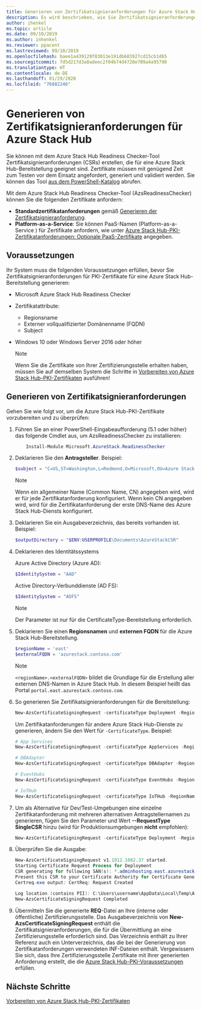 ```yaml
---
title: Generieren von Zertifikatsignieranforderungen für Azure Stack Hub
description: Es wird beschrieben, wie Sie Zertifikatsignieranforderungen für Azure Stack Hub-PKI-Zertifikate in integrierten Azure Stack Hub-Systemen generieren.
author: ihenkel
ms.topic: article
ms.date: 09/10/2019
ms.author: inhenkel
ms.reviewer: ppacent
ms.lastreviewed: 09/10/2019
ms.openlocfilehash: baee1a439129f83013e191db683927cd15cb1d65
ms.sourcegitcommit: fd5d217d3a8adeec2f04b74d4728e709a4a95790
ms.translationtype: HT
ms.contentlocale: de-DE
ms.lasthandoff: 01/29/2020
ms.locfileid: "76882246"
---
```

# <a name="generate-certificate-signing-requests-for-azure-stack-hub"></a>Generieren von Zertifikatsignieranforderungen für Azure Stack Hub

Sie können mit dem Azure Stack Hub Readiness Checker-Tool Zertifikatsignieranforderungen (CSRs) erstellen, die für eine Azure Stack Hub-Bereitstellung geeignet sind. Zertifikate müssen mit genügend Zeit zum Testen vor dem Einsatz angefordert, generiert und validiert werden. Sie können das Tool [aus dem PowerShell-Katalog](https://aka.ms/AzsReadinessChecker) abrufen.

Mit dem Azure Stack Hub Readiness Checker-Tool (AzsReadinessChecker) können Sie die folgenden Zertifikate anfordern:

- **Standardzertifikatanforderungen** gemäß [Generieren der Zertifikatsignieranforderung](azure-stack-get-pki-certs.md#generate-certificate-signing-requests).
- **Platform-as-a-Service**: Sie können PaaS-Namen (Platform-as-a-Service ) für Zertifikate anfordern, wie unter [Azure Stack Hub-PKI-Zertifikatanforderungen: Optionale PaaS-Zertifikate](azure-stack-pki-certs.md#optional-paas-certificates) angegeben.

## <a name="prerequisites"></a>Voraussetzungen

Ihr System muss die folgenden Voraussetzungen erfüllen, bevor Sie Zertifikatsignieranforderungen für PKI-Zertifikate für eine Azure Stack Hub-Bereitstellung generieren:

- Microsoft Azure Stack Hub Readiness Checker
- Zertifikatattribute:
  - Regionsname
  - Externer vollqualifizierter Domänenname (FQDN)
  - Subject
- Windows 10 oder Windows Server 2016 oder höher

  > [!NOTE]  
  > Wenn Sie die Zertifikate von Ihrer Zertifizierungsstelle erhalten haben, müssen Sie auf demselben System die Schritte in [Vorbereiten von Azure Stack Hub-PKI-Zertifikaten](azure-stack-prepare-pki-certs.md) ausführen!

## <a name="generate-certificate-signing-requests"></a>Generieren von Zertifikatsignieranforderungen

Gehen Sie wie folgt vor, um die Azure Stack Hub-PKI-Zertifikate vorzubereiten und zu überprüfen:

1. Führen Sie an einer PowerShell-Eingabeaufforderung (5.1 oder höher) das folgende Cmdlet aus, um AzsReadinessChecker zu installieren:

    ```powershell  
        Install-Module Microsoft.AzureStack.ReadinessChecker
    ```

2. Deklarieren Sie den **Antragsteller**. Beispiel:

    ```powershell  
    $subject = "C=US,ST=Washington,L=Redmond,O=Microsoft,OU=Azure Stack Hub"
    ```

    > [!NOTE]  
    > Wenn ein allgemeiner Name (Common Name, CN) angegeben wird, wird er für jede Zertifikatanforderung konfiguriert. Wenn kein CN angegeben wird, wird für die Zertifikatanforderung der erste DNS-Name des Azure Stack Hub-Diensts konfiguriert.

3. Deklarieren Sie ein Ausgabeverzeichnis, das bereits vorhanden ist. Beispiel:

    ```powershell  
    $outputDirectory = "$ENV:USERPROFILE\Documents\AzureStackCSR"
    ```

4. Deklarieren des Identitätssystems

    Azure Active Directory (Azure AD):

    ```powershell
    $IdentitySystem = "AAD"
    ```

    Active Directory-Verbunddienste (AD FS):

    ```powershell
    $IdentitySystem = "ADFS"
    ```
    > [!NOTE]  
    > Der Parameter ist nur für die CertificateType-Bereitstellung erforderlich.

5. Deklarieren Sie einen **Regionsnamen** und **externen FQDN** für die Azure Stack Hub-Bereitstellung.

    ```powershell
    $regionName = 'east'
    $externalFQDN = 'azurestack.contoso.com'
    ```

    > [!NOTE]  
    > `<regionName>.<externalFQDN>` bildet die Grundlage für die Erstellung aller externen DNS-Namen in Azure Stack Hub. In diesem Beispiel heißt das Portal `portal.east.azurestack.contoso.com`.  

6. So generieren Sie Zertifikatsignieranforderungen für die Bereitstellung:

    ```powershell  
    New-AzsCertificateSigningRequest -certificateType Deployment -RegionName $regionName -FQDN $externalFQDN -subject $subject -OutputRequestPath $OutputDirectory -IdentitySystem $IdentitySystem
    ```

    Um Zertifikatanforderungen für andere Azure Stack Hub-Dienste zu generieren, ändern Sie den Wert für `-CertificateType`. Beispiel:

    ```powershell  
    # App Services
    New-AzsCertificateSigningRequest -certificateType AppServices -RegionName $regionName -FQDN $externalFQDN -subject $subject -OutputRequestPath $OutputDirectory

    # DBAdapter
    New-AzsCertificateSigningRequest -certificateType DBAdapter -RegionName $regionName -FQDN $externalFQDN -subject $subject -OutputRequestPath $OutputDirectory

    # EventHubs
    New-AzsCertificateSigningRequest -certificateType EventHubs -RegionName $regionName -FQDN $externalFQDN -subject $subject -OutputRequestPath $OutputDirectory

    # IoTHub
    New-AzsCertificateSigningRequest -certificateType IoTHub -RegionName $regionName -FQDN $externalFQDN -subject $subject -OutputRequestPath $OutputDirectory
    ```

7. Um als Alternative für Dev/Test-Umgebungen eine einzelne Zertifikatanforderung mit mehreren alternativen Antragstellernamen zu generieren, fügen Sie den Parameter und Wert **--RequestType SingleCSR** hinzu (wird für Produktionsumgebungen **nicht** empfohlen):

    ```powershell  
    New-AzsCertificateSigningRequest -certificateType Deployment -RegionName $regionName -FQDN $externalFQDN -RequestType SingleCSR -subject $subject -OutputRequestPath $OutputDirectory -IdentitySystem $IdentitySystem
    ```

8.  Überprüfen Sie die Ausgabe:

    ```powershell  
    New-AzsCertificateSigningRequest v1.1912.1082.37 started.
    Starting Certificate Request Process for Deployment
    CSR generating for following SAN(s): *.adminhosting.east.azurestack.contoso.com,*.adminvault.east.azurestack.contoso.com,*.blob.east.azurestack.contoso.com,*.hosting.east.azurestack.contoso.com,*.queue.east.azurestack.contoso.com,*.table.east.azurestack.contoso.com,*.vault.east.azurestack.contoso.com,adminmanagement.east.azurestack.contoso.com,adminportal.east.azurestack.contoso.com,management.east.azurestack.contoso.com,portal.east.azurestack.contoso.com
    Present this CSR to your Certificate Authority for Certificate Generation: C:\Users\checker\Documents\AzureStackCSR\wildcard_adminhosting_east_azurestack_contoso_com_CertRequest_20191219140359.req
    Certreq.exe output: CertReq: Request Created

    Log location (contains PII): C:\Users\username\AppData\Local\Temp\AzsReadinessChecker\AzsReadinessChecker.log
    New-AzsCertificateSigningRequest Completed
    ```

9.  Übermitteln Sie die generierte **REQ**-Datei an Ihre (interne oder öffentliche) Zertifizierungsstelle. Das Ausgabeverzeichnis von **New-AzsCertificateSigningRequest** enthält die Zertifikatsignieranforderungen, die für die Übermittlung an eine Zertifizierungsstelle erforderlich sind. Das Verzeichnis enthält zu Ihrer Referenz auch ein Unterverzeichnis, das die bei der Generierung von Zertifikatanforderungen verwendeten INF-Dateien enthält. Vergewissern Sie sich, dass Ihre Zertifizierungsstelle Zertifikate mit Ihrer generierten Anforderung erstellt, die die [Azure Stack Hub-PKI-Voraussetzungen](azure-stack-pki-certs.md) erfüllen.

## <a name="next-steps"></a>Nächste Schritte

[Vorbereiten von Azure Stack Hub-PKI-Zertifikaten](azure-stack-prepare-pki-certs.md)

